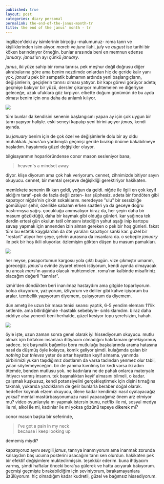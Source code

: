 ```yaml
---
published: true
layout: post
categories: diary personal
permalink: the-end-of-the-janus-month-tr
title: the end of the janus' month - tr
---
```

ingilizce'deki ay isimlerinin birçoğu -malumunuz- roma tanrı ve kişiliklerinden isim alıyor. _march_ ve _june_ ilahi, _july_ ve _august_ ise tarihi bir köken barındırıyor örneğin. bunlar arasında beni en memnun edense _january_. _janus_'un ayı çünkü _january_.

_janus_, iki yüze sahip bir roma tanrısı. pek meşhur değil doğrusu diğer akrabalarına göre ama benim nezdimde onlardan hiç de geride kalır yanı yok. _janus_'u pek bir sempatik bulmamın ardında yeni başlangıçların, değişimlerin, geçişlerin tanrısı olması yatıyor. bir kapı görevi görüyor adeta; geçmişe bakıyor bir yüzü, dersler çıkarıyor muhtemelen ve diğeriyse geleceğe, uzak ufuklara göz kırpıyor. elbette doğum günümün de bu ayda olması benim için onu daha da anlamlı kılıyor.

![]({{site.baseurl}}/images/janus1.jpeg)

tüm bunlar da kendisini senenin başlangıcını yapan ay için çok uygun bir tanrı yapıyor haliyle. eski seneyi kapatıp yeni birini açıyor _janus_, kendi ayında.

bu _january_ benim için de çok özel ve değişimlerle dolu bir ay oldu muhakkak. _janus_'un yardımıyla geçmişi geride bırakıp önüme bakabilmeye başladım. hayatımda güzel değişikler oluyor.

bilgisayarımın hoparlöründense conor mason sesleniyor bana, 

> heaven's a mindset away

diyor. klişe diyorum ama çok hak veriyorum. cennet, zihnimizde bitiyor sayın okuyucu. cennet, bir mental çerçeve değişikliği gerektiriyor hakikaten. 

memlekete senenin ilk karı geldi, yoğun da geldi. niğde ile ilgili en çok keyif aldığım taraf -pek de fazla değil zaten- kar şüphesiz. adeta bir fondöten gibi kapatıyor niğde'nin çirkin sokaklarını. neredeyse "ulu" bir sessizliğe gömülüyor şehir, özellikle sabahın erken saatleri ya da geceye doğru bastırmışsa yağış. çocukluğu anımsatıyor biraz da, her şeyin daha bir masum gözüktüğü, daha bir kaymak gibi olduğu günleri. kar yağınca tek derdin ertesi gün okulun tatil olmasını istediğin yahut aşağı inip kartopu savaşı yapmak için annenden izin alman gereken o pek bir hoş günleri. fakat tüm bu estetik kaygılardan da öte yaraları kapatıyor sanki kar. güzel bir "restart" atıyor her şeye, şehrin aurasına da insanlara da. o sebeple _january_ ile pek bir hoş ikili oluyorlar. özlemişim gökten düşen bu masum pamukları.

![]({{site.baseurl}}/images/janus2.jpg)

her neyse, pasaportumun kargosu yola çıktı bugün. vize çıkmıştır umarım, göreceğiz. _janus_'u evinde ziyaret etmek istiyorum, kendi ayında olmayacak bu ancak _mars_'ın ayında olacak muhtemelen. roma'nın kalbinde misafiriniz olacağım değerli "tanrılar".

izmir'den döndükten beri inanılmaz hastaydım ama gitgide toparlıyorum. bolca okuyorum, yazıyorum, izliyorum ve deliler gibi kahve içiyorum bu aralar. tembellik yapıyorum diyemem, çalışıyorum da diyemem. 

dün ametg ile uzun bir masa tenisi seansı yaptık, 6-5 yendim elemanı 11'lik setlerde. ama bitirdiğimde -hastalık sebebiyle- sırılsıklamdım. biraz daha ciddiye alsa yenerdi beni herhalde, güzel kesiyor topu şerefsizim, hahah. 

![]({{site.baseurl}}/images/janus3.jpg)

öyle işte, uzun zaman sonra genel olarak iyi hissediyorum okuyucu. mutlu olmak için birtakım insanlara ihtiyacım olmadığını hatırlamam gerekiyormuş sadece. tek başınalık bağımlısı bora mutluluğu başkalarında arama hatasına nasıl da düşmüş öyle kolayca, komik geliyor şimdi. kulağımda çalan bir _nothing but thieves_ yeter de artar hayattan keyif almama. yanımda birbirimizi yukarı taşıdığımız dostlarım da varsa tadından yenmez olur tabii, yalan söylemeyeceğim. bir de yanıma kıvrılmış bir kedi varsa iki adım ötemde, benden mutlusu yok. ne kadınlara ne de pahalı onlarca materyale ihtiyacı varmış insanın. tek başınalıktan keyif almasını bilmeli, o kadar. çalışmalı kuşkusuz, kendi potansiyelini gerçekleştirmek için dişini tırnağına takmalı, yukarıda yazdıklarım de gelir bunlarla beraber doğal olarak. hedefler koymak elzem okuyucu, ölene kadar kendimizi nasıl oyalayacağız yoksa? mental mastürbasyonumuzu nasıl yapacağımız önem arz etmiyor mu? video oyunlarıyla mı yapmak istersin bunu, netflix ile mi, sosyal medya ile mi, alkol ile mi, kadınlar ile mi yoksa gözünü tepeye dikerek mi?

conor mason başka bir seferinde,

> i've got a pain in my neck     
because i keep looking up 

dememiş miydi?

kapatıyoruz ayını sevgili _janus_, tanrıya inanmıyorum ama inanmak zorunda kalsaydım baş ucuma posterini asacağım tanrı sen olurdun. hakikaten pek bir efektif değişimlere muktedirmişsin. teşekkür ederim. buna ihtiyacım varmış, şimdi haftalar önceki bora'ya gülerek ve hatta acıyarak bakıyorum. geçmişi geçmişte bırakabildiğim için seviniyorum, bırakamayanlara üzülüyorum.
hiç olmadığım kadar kudretli, güzel ve bağımsız hissediyorum.

